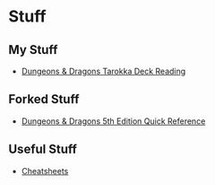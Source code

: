 # Stuff

## My Stuff
- [Dungeons & Dragons Tarokka Deck Reading](https://FluxAugur.github.io/tarokka)


## Forked Stuff
- [Dungeons & Dragons 5th Edition Quick Reference](https://fluxaugur.github.io/dnd5e-quickref/preview/quickref.html)

## Useful Stuff
- [Cheatsheets](https://devhints.io)
